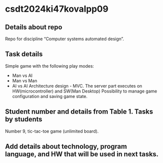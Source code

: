 # csdt2024ki47kovalpp09

## Details about repo
Repo for discipline “Computer systems automated design”. 

## Task details
Simple game with the following play modes:
- Man vs AI
- Man vs Man
- AI vs AI
Architecture design - MVC. 
The server part executes on HW(microcontroller) and SW(Man Desktop) 
Possibility to manage game configuration and saving game state.

## Student number and details from Table 1. Tasks by students
Number 9, tic-tac-toe game (unlimited board).

## Add details about technology, program language, and HW that will be used in next tasks.

